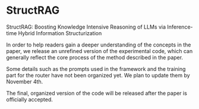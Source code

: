 # StructRAG
StructRAG: Boosting Knowledge Intensive Reasoning of LLMs via Inference-time Hybrid Information Structurization
                      
            
       
In order to help readers gain a deeper understanding of the concepts in the paper, we release an unrefined version of the experimental code, which can generally reflect the core process of the method described in the paper.       

Some details such as the prompts used in the framework and the training part for the router have not been organized yet. We plan to update them by November 4th.
        
The final, organized version of the code will be released after the paper is officially accepted.









